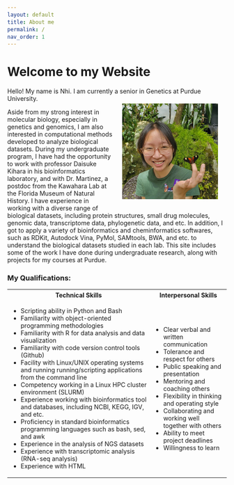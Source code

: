 ```yaml
---
layout: default
title: About me
permalink: /
nav_order: 1
---
```

<h1>Welcome to my Website</h1>  

<p>Hello! My name is Nhi. I am currently a senior in Genetics at <img src="/assets/img/about_me_img/Screenshot (298).png" alt="nhivo" width="220" height="220" style="float:right" hspace="20" vspace="20">Purdue University.</p> Aside from my strong interest in molecular biology, especially in genetics and genomics, I am also interested in computational methods developed to analyze biological datasets. 
During my undergraduate program, I have had the opportunity to work with professor Daisuke Kihara in his bioinformatics laboratory, and with Dr. Martinez, a postdoc from the Kawahara Lab at the Florida Museum of Natural History. I have experience in working with a diverse range of biological datasets, including protein structures, small drug molecules, genomic data, transcriptome data, phylogenetic data, and etc. In addition, I got to apply a variety of bioinformatics and cheminformatics softwares, such as RDKit, Autodock Vina, PyMol, SAMtools, BWA, and etc. to understand the biological datasets studied in each lab. 
This site includes some of the work I have done during undergraduate research, along with projects for my courses at Purdue. 

### My Qualifications:
<html>
<table style="width:100%">
  <tr>
    <th>Technical Skills</th>
    <th>Interpersonal Skills</th>
  </tr>
  <tr>
    <td width="65%">
      <ul>
	<li>Scripting ability in Python and Bash</li>
	<li>Familiarity with object-oriented programming methodologies</li>
	<li>Familiarity with R for data analysis and data visualization</li>
	<li>Familiarity with code version control tools (Github)</li>
	<li>Facility with Linux/UNIX operating systems and running running/scripting applications from the command line</li>
	<li>Competency working in a Linux HPC cluster environment (SLURM)</li>
	<li>Experience working with bioinformatics tool and databases, including NCBI, KEGG, IGV, and etc.</li>
	<li>Proficiency in standard bioinformatics programming languages such as bash, sed, and awk</li>
	<li>Experience in the analysis of NGS datasets</li>
	<li>Experience with transcriptomic analysis (RNA-seq analysis)</li>
        <li>Experience with HTML</li>
      </ul>
    </td>
    <td width="35%">
      <ul>
	<li>Clear verbal and written communication</li>
        <li>Tolerance and respect for others</li>
        <li>Public speaking and presentation</li>
        <li>Mentoring and coaching others</li>
        <li>Flexibility in thinking and operating style</li>
        <li>Collaborating and working well together with others</li>
        <li>Ability to meet project deadlines</li>
        <li>Willingness to learn</li>
      </ul>
    </td>
  </tr>
</table>
</html>
